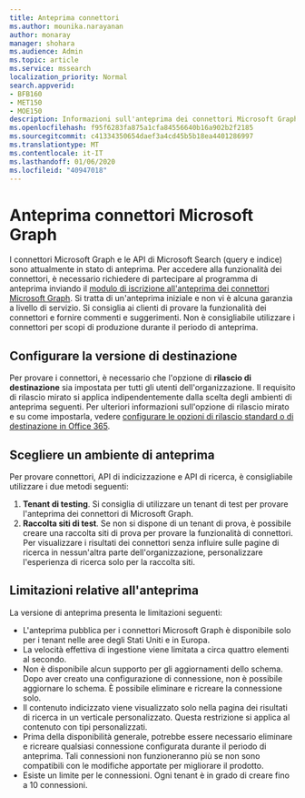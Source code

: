 ```yaml
---
title: Anteprima connettori
ms.author: mounika.narayanan
author: monaray
manager: shohara
ms.audience: Admin
ms.topic: article
ms.service: mssearch
localization_priority: Normal
search.appverid:
- BFB160
- MET150
- MOE150
description: Informazioni sull'anteprima dei connettori Microsoft Graph per Microsoft Search.
ms.openlocfilehash: f95f6283fa875a1cfa84556640b16a902b2f2185
ms.sourcegitcommit: c41334350654daef3a4cd45b5b18ea4401286997
ms.translationtype: MT
ms.contentlocale: it-IT
ms.lasthandoff: 01/06/2020
ms.locfileid: "40947018"
---
```

# <a name="microsoft-graph-connectors-preview"></a>Anteprima connettori Microsoft Graph

I connettori Microsoft Graph e le API di Microsoft Search (query e indice) sono attualmente in stato di anteprima. Per accedere alla funzionalità dei connettori, è necessario richiedere di partecipare al programma di anteprima inviando il <a href="https://forms.office.com/Pages/ResponsePage.aspx?id=v4j5cvGGr0GRqy180BHbRxWYgu82J_RFnMMATAS6_chUNVYwNU1CMDNZUDBSSDZKWVo2RDJDRjRLQi4u" target="_blank">modulo di iscrizione all'anteprima dei connettori Microsoft Graph</a>. Si tratta di un'anteprima iniziale e non vi è alcuna garanzia a livello di servizio. Si consiglia ai clienti di provare la funzionalità dei connettori e fornire commenti e suggerimenti. Non è consigliabile utilizzare i connettori per scopi di produzione durante il periodo di anteprima.

## <a name="set-up-targeted-release"></a>Configurare la versione di destinazione
Per provare i connettori, è necessario che l'opzione di **rilascio di destinazione** sia impostata per tutti gli utenti dell'organizzazione. Il requisito di rilascio mirato si applica indipendentemente dalla scelta degli ambienti di anteprima seguenti.
Per ulteriori informazioni sull'opzione di rilascio mirato e su come impostarla, vedere <a href="https://docs.microsoft.com/office365/admin/manage/release-options-in-office-365?view=o365-worldwide" target="_blank">configurare le opzioni di rilascio standard o di destinazione in Office 365</a>.

## <a name="choose-a-preview-environment"></a>Scegliere un ambiente di anteprima 
Per provare connettori, API di indicizzazione e API di ricerca, è consigliabile utilizzare i due metodi seguenti:
1. **Tenant di testing**.  Si consiglia di utilizzare un tenant di test per provare l'anteprima dei connettori di Microsoft Graph.
2. **Raccolta siti di test**. Se non si dispone di un tenant di prova, è possibile creare una raccolta siti di prova per provare la funzionalità di connettori. Per visualizzare i risultati dei connettori senza influire sulle pagine di ricerca in nessun'altra parte dell'organizzazione, personalizzare l'esperienza di ricerca solo per la raccolta siti.

## <a name="preview-limitations"></a>Limitazioni relative all'anteprima
La versione di anteprima presenta le limitazioni seguenti:
* L'anteprima pubblica per i connettori Microsoft Graph è disponibile solo per i tenant nelle aree degli Stati Uniti e in Europa. 
* La velocità effettiva di ingestione viene limitata a circa quattro elementi al secondo.
* Non è disponibile alcun supporto per gli aggiornamenti dello schema. Dopo aver creato una configurazione di connessione, non è possibile aggiornare lo schema. È possibile eliminare e ricreare la connessione solo.
* Il contenuto indicizzato viene visualizzato solo nella pagina dei risultati di ricerca in un verticale personalizzato. Questa restrizione si applica al contenuto con tipi personalizzati.
* Prima della disponibilità generale, potrebbe essere necessario eliminare e ricreare qualsiasi connessione configurata durante il periodo di anteprima. Tali connessioni non funzioneranno più se non sono compatibili con le modifiche apportate per migliorare il prodotto.
* Esiste un limite per le connessioni. Ogni tenant è in grado di creare fino a 10 connessioni.
